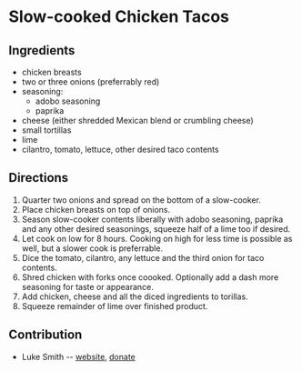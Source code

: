 # Slow-cooked Chicken Tacos

## Ingredients

- chicken breasts
- two or three onions (preferrably red)
- seasoning:
	- adobo seasoning
	- paprika
- cheese (either shredded Mexican blend or crumbling cheese)
- small tortillas
- lime
- cilantro, tomato, lettuce, other desired taco contents

## Directions

1. Quarter two onions and spread on the bottom of a slow-cooker.
2. Place chicken breasts on top of onions.
3. Season slow-cooker contents liberally with adobo seasoning, paprika and any other desired seasonings, squeeze half of a lime too if desired.
4. Let cook on low for 8 hours. Cooking on high for less time is possible as well, but a slower cook is preferrable.
7. Dice the tomato, cilantro, any lettuce and the third onion for taco contents.
9. Shred chicken with forks once coooked. Optionally add a dash more seasoning for taste or appearance.
10. Add chicken, cheese and all the diced ingredients to torillas.
11. Squeeze remainder of lime over finished product.

## Contribution

- Luke Smith -- [website](https://lukesmith.xyz), [donate](https://lukesmith.xyz/donate)
